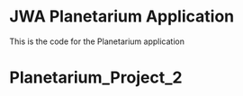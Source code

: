 # JWA Planetarium Application
This is the code for the Planetarium application
# Planetarium_Project_2
